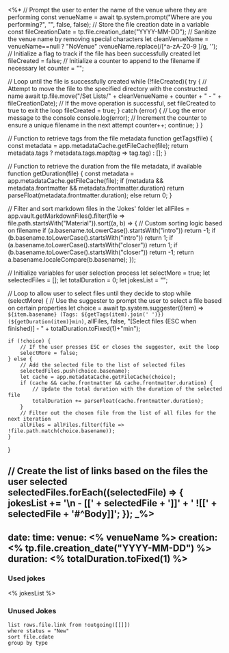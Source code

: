 <%*
// Prompt the user to enter the name of the venue where they are performing
const venueName = await tp.system.prompt("Where are you performing?", "", false, false);
// Store the file creation date in a variable
const fileCreationDate = tp.file.creation_date("YYYY-MM-DD");
// Sanitize the venue name by removing special characters
let cleanVenueName = venueName==null ? "NoVenue" :venueName.replace(/[^a-zA-Z0-9 ]/g, '');
// Initialize a flag to track if the file has been successfully created
let fileCreated = false;
// Initialize a counter to append to the filename if necessary
let counter = "";

// Loop until the file is successfully created
while (!fileCreated){
    try {
        // Attempt to move the file to the specified directory with the constructed name
        await tp.file.move("/Set Lists/" + cleanVenueName + counter + " - " + fileCreationDate);
        // If the move operation is successful, set fileCreated to true to exit the loop
        fileCreated = true;
    } catch (error) {
        // Log the error message to the console
        console.log(error);
        // Increment the counter to ensure a unique filename in the next attempt
        counter++;
        continue;
    }
}

// Function to retrieve tags from the file metadata
function getTags(file) { 
    const metadata = app.metadataCache.getFileCache(file); 
    return metadata.tags ? metadata.tags.map(tag => tag.tag) : []; 
}

// Function to retrieve the duration from the file metadata, if available
function getDuration(file) { 
    const metadata = app.metadataCache.getFileCache(file);
    if (metadata && metadata.frontmatter && metadata.frontmatter.duration)
        return parseFloat(metadata.frontmatter.duration); 
    else
        return 0;
}

// Filter and sort markdown files in the 'Jokes' folder
let allFiles = app.vault.getMarkdownFiles().filter(file => file.path.startsWith("Material")).sort((a, b) => { 
    // Custom sorting logic based on filename
    if (a.basename.toLowerCase().startsWith("intro")) return -1;
    if (b.basename.toLowerCase().startsWith("intro")) return 1;
    if (a.basename.toLowerCase().startsWith("closer")) return 1;
    if (b.basename.toLowerCase().startsWith("closer")) return -1;
    return a.basename.localeCompare(b.basename);
});

// Initialize variables for user selection process
let selectMore = true;
let selectedFiles = [];
let totalDuration = 0;
let jokesList = "";

// Loop to allow user to select files until they decide to stop
while (selectMore) {
    // Use the suggester to prompt the user to select a file based on certain properties
    let choice = await tp.system.suggester((item) => `${item.basename} (Tags: ${getTags(item).join(' ')}) (${getDuration(item)}min)`, allFiles, false, "[Select files (ESC when finished)] - " + totalDuration.toFixed(1)+"min");
    
    if (!choice) {
        // If the user presses ESC or closes the suggester, exit the loop
        selectMore = false;
    } else {
        // Add the selected file to the list of selected files
        selectedFiles.push(choice.basename);
        let cache = app.metadataCache.getFileCache(choice);
        if (cache && cache.frontmatter && cache.frontmatter.duration) {
            // Update the total duration with the duration of the selected file
            totalDuration += parseFloat(cache.frontmatter.duration);
        }
        // Filter out the chosen file from the list of all files for the next iteration
        allFiles = allFiles.filter(file => !file.path.match(choice.basename));
    } 
}

// Create the list of links based on the files the user selected
selectedFiles.forEach((selectedFile) => {
    jokesList += '\n - [[' + selectedFile + ']]' + ' ![[' + selectedFile + '#^Body]]';
});
_%>
---
date: 
time: 
venue: <% venueName %>
creation: <% tp.file.creation_date("YYYY-MM-DD") %>
duration: <% totalDuration.toFixed(1) %>
---
### Used jokes
<% jokesList %>

### Unused Jokes 
```dataview
list rows.file.link from !outgoing([[]])
where status = "New"
sort file.cdate
group by type
```